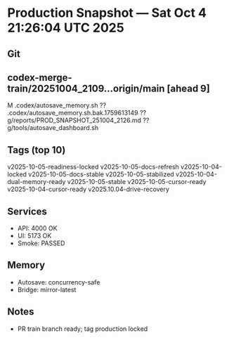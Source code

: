 # Production Snapshot — Sat Oct  4 21:26:04 UTC 2025
## Git
## codex-merge-train/20251004_2109...origin/main [ahead 9]
 M .codex/autosave_memory.sh
?? .codex/autosave_memory.sh.bak.1759613149
?? g/reports/PROD_SNAPSHOT_251004_2126.md
?? g/tools/autosave_dashboard.sh

## Tags (top 10)
v2025-10-05-readiness-locked
v2025-10-05-docs-refresh
v2025-10-04-locked
v2025-10-05-docs-stable
v2025-10-05-stabilized
v2025-10-04-dual-memory-ready
v2025-10-05-stable
v2025-10-05-cursor-ready
v2025-10-04-cursor-ready
v2025.10.04-drive-recovery

## Services
- API: 4000 OK
- UI: 5173 OK
- Smoke: PASSED

## Memory
- Autosave: concurrency-safe
- Bridge: mirror-latest

## Notes
- PR train branch ready; tag production locked
